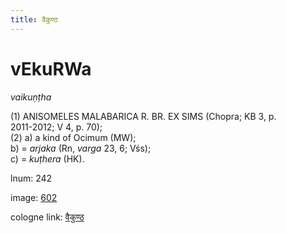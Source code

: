 ```yaml
---
title: वैकुण्ठ
---
```


# vEkuRWa

<i>vaikuṇṭha</i>  <div n="P" />(1) <bot>ANISOMELES MALABARICA R. BR. EX SIMS</bot> (Chopra; KB 3, p. <div n="lb" />2011-2012; V 4, p. 70); <div n="P" />(2) a) a kind of Ocimum (MW); <div n="lb" />b) = <i>arjaka</i> (Rn, <i>varga</i> 23, 6; Vśs); <div n="lb" />c) = <i>kuṭhera</i> (HK).

lnum: 242

image: [602](https://www.sanskrit-lexicon.uni-koeln.de/scans/csl-apidev/servepdf.php?dict=snp&page=602)

cologne link: [वैकुण्ठ](https://sanskrit-lexicon.uni-koeln.de/scans/csl-apidev/getword.php?dict=snp&key=वैकुण्ठ)

